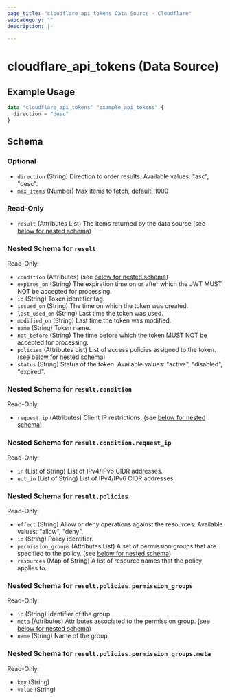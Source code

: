 ```yaml
---
page_title: "cloudflare_api_tokens Data Source - Cloudflare"
subcategory: ""
description: |-
  
---
```


# cloudflare_api_tokens (Data Source)



## Example Usage

```terraform
data "cloudflare_api_tokens" "example_api_tokens" {
  direction = "desc"
}
```

<!-- schema generated by tfplugindocs -->
## Schema

### Optional

- `direction` (String) Direction to order results.
Available values: "asc", "desc".
- `max_items` (Number) Max items to fetch, default: 1000

### Read-Only

- `result` (Attributes List) The items returned by the data source (see [below for nested schema](#nestedatt--result))

<a id="nestedatt--result"></a>
### Nested Schema for `result`

Read-Only:

- `condition` (Attributes) (see [below for nested schema](#nestedatt--result--condition))
- `expires_on` (String) The expiration time on or after which the JWT MUST NOT be accepted for processing.
- `id` (String) Token identifier tag.
- `issued_on` (String) The time on which the token was created.
- `last_used_on` (String) Last time the token was used.
- `modified_on` (String) Last time the token was modified.
- `name` (String) Token name.
- `not_before` (String) The time before which the token MUST NOT be accepted for processing.
- `policies` (Attributes List) List of access policies assigned to the token. (see [below for nested schema](#nestedatt--result--policies))
- `status` (String) Status of the token.
Available values: "active", "disabled", "expired".

<a id="nestedatt--result--condition"></a>
### Nested Schema for `result.condition`

Read-Only:

- `request_ip` (Attributes) Client IP restrictions. (see [below for nested schema](#nestedatt--result--condition--request_ip))

<a id="nestedatt--result--condition--request_ip"></a>
### Nested Schema for `result.condition.request_ip`

Read-Only:

- `in` (List of String) List of IPv4/IPv6 CIDR addresses.
- `not_in` (List of String) List of IPv4/IPv6 CIDR addresses.



<a id="nestedatt--result--policies"></a>
### Nested Schema for `result.policies`

Read-Only:

- `effect` (String) Allow or deny operations against the resources.
Available values: "allow", "deny".
- `id` (String) Policy identifier.
- `permission_groups` (Attributes List) A set of permission groups that are specified to the policy. (see [below for nested schema](#nestedatt--result--policies--permission_groups))
- `resources` (Map of String) A list of resource names that the policy applies to.

<a id="nestedatt--result--policies--permission_groups"></a>
### Nested Schema for `result.policies.permission_groups`

Read-Only:

- `id` (String) Identifier of the group.
- `meta` (Attributes) Attributes associated to the permission group. (see [below for nested schema](#nestedatt--result--policies--permission_groups--meta))
- `name` (String) Name of the group.

<a id="nestedatt--result--policies--permission_groups--meta"></a>
### Nested Schema for `result.policies.permission_groups.meta`

Read-Only:

- `key` (String)
- `value` (String)


